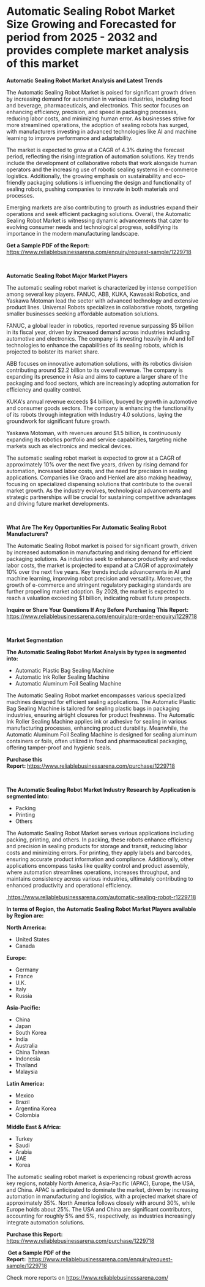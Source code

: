 <p><h1>Automatic Sealing Robot Market Size Growing and Forecasted for period from 2025 - 2032 and provides complete market analysis of this market</h1></p><p><strong>Automatic Sealing Robot Market Analysis and Latest Trends</strong></p>
<p><p>The Automatic Sealing Robot Market is poised for significant growth driven by increasing demand for automation in various industries, including food and beverage, pharmaceuticals, and electronics. This sector focuses on enhancing efficiency, precision, and speed in packaging processes, reducing labor costs, and minimizing human error. As businesses strive for more streamlined operations, the adoption of sealing robots has surged, with manufacturers investing in advanced technologies like AI and machine learning to improve performance and adaptability.</p><p>The market is expected to grow at a CAGR of 4.3% during the forecast period, reflecting the rising integration of automation solutions. Key trends include the development of collaborative robots that work alongside human operators and the increasing use of robotic sealing systems in e-commerce logistics. Additionally, the growing emphasis on sustainability and eco-friendly packaging solutions is influencing the design and functionality of sealing robots, pushing companies to innovate in both materials and processes.</p><p>Emerging markets are also contributing to growth as industries expand their operations and seek efficient packaging solutions. Overall, the Automatic Sealing Robot Market is witnessing dynamic advancements that cater to evolving consumer needs and technological progress, solidifying its importance in the modern manufacturing landscape.</p></p>
<p><strong>Get a Sample PDF of the Report:&nbsp;</strong> <a href="https://www.reliablebusinessarena.com/enquiry/request-sample/1229718?utm_campaign=2793&utm_medium=2&utm_source=Github&utm_content=ia&utm_term=09042025&utm_id=automatic-sealing-robot">https://www.reliablebusinessarena.com/enquiry/request-sample/1229718</a></p>
<p>&nbsp;</p>
<p><strong>Automatic Sealing Robot Major Market Players</strong></p>
<p><p>The automatic sealing robot market is characterized by intense competition among several key players. FANUC, ABB, KUKA, Kawasaki Robotics, and Yaskawa Motoman lead the sector with advanced technology and extensive product lines. Universal Robots specializes in collaborative robots, targeting smaller businesses seeking affordable automation solutions.</p><p>FANUC, a global leader in robotics, reported revenue surpassing $5 billion in its fiscal year, driven by increased demand across industries including automotive and electronics. The company is investing heavily in AI and IoT technologies to enhance the capabilities of its sealing robots, which is projected to bolster its market share.</p><p>ABB focuses on innovative automation solutions, with its robotics division contributing around $2.2 billion to its overall revenue. The company is expanding its presence in Asia and aims to capture a larger share of the packaging and food sectors, which are increasingly adopting automation for efficiency and quality control.</p><p>KUKA's annual revenue exceeds $4 billion, buoyed by growth in automotive and consumer goods sectors. The company is enhancing the functionality of its robots through integration with Industry 4.0 solutions, laying the groundwork for significant future growth.</p><p>Yaskawa Motoman, with revenues around $1.5 billion, is continuously expanding its robotics portfolio and service capabilities, targeting niche markets such as electronics and medical devices.</p><p>The automatic sealing robot market is expected to grow at a CAGR of approximately 10% over the next five years, driven by rising demand for automation, increased labor costs, and the need for precision in sealing applications. Companies like Graco and Henkel are also making headway, focusing on specialized dispensing solutions that contribute to the overall market growth. As the industry evolves, technological advancements and strategic partnerships will be crucial for sustaining competitive advantages and driving future market developments.</p></p>
<p>&nbsp;</p>
<p><strong>What Are The Key Opportunities For Automatic Sealing Robot Manufacturers?</strong></p>
<p><p>The Automatic Sealing Robot market is poised for significant growth, driven by increased automation in manufacturing and rising demand for efficient packaging solutions. As industries seek to enhance productivity and reduce labor costs, the market is projected to expand at a CAGR of approximately 10% over the next five years. Key trends include advancements in AI and machine learning, improving robot precision and versatility. Moreover, the growth of e-commerce and stringent regulatory packaging standards are further propelling market adoption. By 2028, the market is expected to reach a valuation exceeding $1 billion, indicating robust future prospects.</p></p>
<p><strong>Inquire or Share Your Questions If Any Before Purchasing This Report:</strong> <a href="https://www.reliablebusinessarena.com/enquiry/pre-order-enquiry/1229718?utm_campaign=2793&utm_medium=2&utm_source=Github&utm_content=ia&utm_term=09042025&utm_id=automatic-sealing-robot">https://www.reliablebusinessarena.com/enquiry/pre-order-enquiry/1229718</a></p>
<p>&nbsp;</p>
<p><strong>Market Segmentation</strong></p>
<p><strong>The Automatic Sealing Robot Market Analysis by types is segmented into:</strong></p>
<p><ul><li>Automatic Plastic Bag Sealing Machine</li><li>Automatic Ink Roller Sealing Machine</li><li>Automatic Aluminum Foil Sealing Machine</li></ul></p>
<p><p>The Automatic Sealing Robot market encompasses various specialized machines designed for efficient sealing applications. The Automatic Plastic Bag Sealing Machine is tailored for sealing plastic bags in packaging industries, ensuring airtight closures for product freshness. The Automatic Ink Roller Sealing Machine applies ink or adhesive for sealing in various manufacturing processes, enhancing product durability. Meanwhile, the Automatic Aluminum Foil Sealing Machine is designed for sealing aluminum containers or foils, often utilized in food and pharmaceutical packaging, offering tamper-proof and hygienic seals.</p></p>
<p><strong>Purchase this Report:&nbsp;</strong><a href="https://www.reliablebusinessarena.com/purchase/1229718?utm_campaign=2793&utm_medium=2&utm_source=Github&utm_content=ia&utm_term=09042025&utm_id=automatic-sealing-robot">https://www.reliablebusinessarena.com/purchase/1229718</a></p>
<p>&nbsp;</p>
<p><strong>The Automatic Sealing Robot Market Industry Research by Application is segmented into:</strong></p>
<p><ul><li>Packing</li><li>Printing</li><li>Others</li></ul></p>
<p><p>The Automatic Sealing Robot Market serves various applications including packing, printing, and others. In packing, these robots enhance efficiency and precision in sealing products for storage and transit, reducing labor costs and minimizing errors. For printing, they apply labels and barcodes, ensuring accurate product information and compliance. Additionally, other applications encompass tasks like quality control and product assembly, where automation streamlines operations, increases throughput, and maintains consistency across various industries, ultimately contributing to enhanced productivity and operational efficiency.</p></p>
<p><a href="https://www.reliablebusinessarena.com/automatic-sealing-robot-r1229718?utm_campaign=2793&utm_medium=2&utm_source=Github&utm_content=ia&utm_term=09042025&utm_id=automatic-sealing-robot">&nbsp;https://www.reliablebusinessarena.com/automatic-sealing-robot-r1229718</a></p>
<p><strong>In terms of Region, the Automatic Sealing Robot Market Players available by Region are:</strong></p>
<p>
    <p> <strong> North America: </strong>
        <ul>
            <li>United States</li>
            <li>Canada</li>
        </ul>
        </p> 
    <p> <strong> Europe: </strong>
        <ul>
            <li>Germany</li>
            <li>France</li>
            <li>U.K.</li>
            <li>Italy</li>
            <li>Russia</li>
        </ul>
        </p> 
    <p> <strong> Asia-Pacific: </strong>
        <ul>
            <li>China</li>
            <li>Japan</li>
            <li>South Korea</li>
            <li>India</li>
            <li>Australia</li>
            <li>China Taiwan</li>
            <li>Indonesia</li>
            <li>Thailand</li>
            <li>Malaysia</li>
        </ul>
        </p> 
    <p> <strong> Latin America: </strong>
        <ul>
            <li>Mexico</li>
            <li>Brazil</li>
            <li>Argentina Korea</li>
            <li>Colombia</li>
        </ul>
        </p> 
    <p> <strong> Middle East & Africa: </strong>
        <ul>
            <li>Turkey</li>
            <li>Saudi</li>
            <li>Arabia</li>
            <li>UAE</li>
            <li>Korea</li>
        </ul>
    </p>
    </p>
<p><p>The automatic sealing robot market is experiencing robust growth across key regions, notably North America, Asia-Pacific (APAC), Europe, the USA, and China. APAC is anticipated to dominate the market, driven by increasing automation in manufacturing and logistics, with a projected market share of approximately 35%. North America follows closely with around 30%, while Europe holds about 25%. The USA and China are significant contributors, accounting for roughly 5% and 5%, respectively, as industries increasingly integrate automation solutions.</p></p>
<p><strong>Purchase this Report: </strong><a href="https://www.reliablebusinessarena.com/purchase/1229718?utm_campaign=2793&utm_medium=2&utm_source=Github&utm_content=ia&utm_term=09042025&utm_id=automatic-sealing-robot">https://www.reliablebusinessarena.com/purchase/1229718</a></p>
<p>&nbsp;<strong>Get a Sample PDF of the Report:&nbsp;&nbsp;</strong><a href="https://www.reliablebusinessarena.com/enquiry/request-sample/1229718?utm_campaign=2793&utm_medium=2&utm_source=Github&utm_content=ia&utm_term=09042025&utm_id=automatic-sealing-robot">https://www.reliablebusinessarena.com/enquiry/request-sample/1229718</a></p>
<p><strong></strong></p>
<p>Check more reports on <a href="https://www.reliablebusinessarena.com/?utm_campaign=2793&utm_medium=2&utm_source=Github&utm_content=ia&utm_term=09042025&utm_id=automatic-sealing-robot">https://www.reliablebusinessarena.com/</a></p>